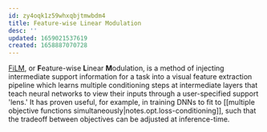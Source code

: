 ```yaml
---
id: zy4oqk1z59whxqbjtmwbdm4
title: Feature-wise Linear Modulation
desc: ''
updated: 1659021537619
created: 1658887070728
---
```

[FiLM], or **F**eature-wise **L**inear **M**odulation, is a method of injecting intermediate support information for a task into a visual feature extraction pipeline which learns multiple conditioning steps at intermediate layers that teach neural networks to view their inputs through a user-specified support 'lens.' It has proven useful, for example, in training DNNs to fit to [[multiple objective functions simultaneously|notes.opt.loss-conditioning]], such that the tradeoff between objectives can be adjusted at inference-time.

[film]: https://arxiv.org/abs/1709.0771